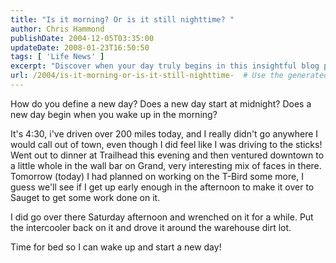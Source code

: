 ```yaml
---
title: "Is it morning? Or is it still nighttime? "
author: Chris Hammond
publishDate: 2004-12-05T03:35:00
updateDate: 2008-01-23T16:50:50
tags: [ 'Life News' ]
excerpt: "Discover when your day truly begins in this insightful blog post. Whether at midnight or sunrise, make the most of every new day ahead."
url: /2004/is-it-morning-or-is-it-still-nighttime-  # Use the generated URL with year
---
```

<P>How do you define a new day? Does a new day start at midnight? Does a new day begin when you wake up in the morning?</P> <P>It's 4:30, i've driven over 200 miles today, and I really didn't go anywhere I would call out of town, even though I did feel like I was driving to the sticks! Went out to dinner at Trailhead this evening and then ventured downtown to a little whole in the wall bar on Grand, very interesting mix of faces in there. Tomorrow (today) I had planned on working on the T-Bird some more, I guess we'll see if I get up early enough in the afternoon to make it over to Sauget to get some work done on it.</P> <P>I did go over there Saturday afternoon and wrenched on it for a while. Put the intercooler back on it and drove it around the warehouse dirt lot.</P> <P>Time for bed so I can wake up and start a new day!</P>



